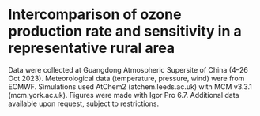 # Intercomparison of ozone production rate and sensitivity in a representative rural area
Data were collected at Guangdong Atmospheric Supersite of China (4–26 Oct 2023). Meteorological data (temperature, pressure, wind) were from ECMWF. Simulations used AtChem2 (atchem.leeds.ac.uk) with MCM v3.3.1 (mcm.york.ac.uk). Figures were made with Igor Pro 6.7. Additional data available upon request, subject to restrictions.
